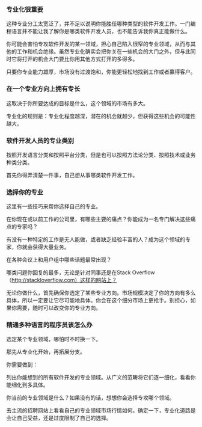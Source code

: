 ### 专业化很重要

这种专业分工太宽泛了，并不足以说明你能胜任哪种类型的软件开发工作。一门编程语言并不能让我了解你是哪类软件开发人员，也不能告诉我你真正能做什么。

你可能会害怕专攻软件开发的某一领域，担心自己陷入很窄的专业领域，从而与其他的工作和机会绝缘。虽然专业化确实会把你关在一些机会的大门之外，但与此同时它将打开的机会大门要比你用其他方式打开的多得多。

只要你专业能力雄厚，市场没有过渡饱和，你能更轻松地找到工作或者赢得客户。

### 在一个专业方向上拥有专长

这取决于你所要达成的目标是什么，这个领域的市场有多大。

专业化的规则是：专业化程度越深，潜在的机会就越少，但获得这些机会的可能性越大。

### 软件开发人员的专业类别

按照开发语言分类和按照平台分类，但是也可以按照方法论分类、按照技术或业务种类分类。

首先你得弄清楚一件事，自己想从事哪类软件开发工作。

### 选择你的专业

这里有一些技巧来帮你选择自己的专业。

在你现在或以前工作的公司里，有哪些主要的痛点？你能成为一名专门解决这些痛点的专家吗？

有没有一种特定的工作是无人能做，或者缺乏经验丰富的人？成为这个领域的专家，你就会获得大量业务。

在各种会议上和用户组中哪些话题最常出现？

哪类问题你回复的最多，无论是针对同事还是在Stack Overflow（http://stackloverflow.com）这样的网站上？

无论你做什么，首先确保你选定了某些专业方向。市场规模决定了你的方向有多么具体，所以一定要让它尽可能地具体。你会在这个细分市场上更抢手。别担心，如果你需要，随时可以改变你的专业方向。

### 精通多种语言的程序员该怎么办

选定某个专业领域，哪怕时不时换一下。

那先从专业化开始，再拓展分支。

你需要做到：

列出你能想到的所有软件开发的专业领域。从广义的范畴将它们逐一细化，看看你能细化到多具体。

你当前的专业领域是什么？如果没有的话，想想你会选择专攻哪个领域。

去主流的招聘网站上看看自己的专业领域市场行情如何。确定一下，专业化道路是会让自己受益，还是过度限制了自己的选择。



